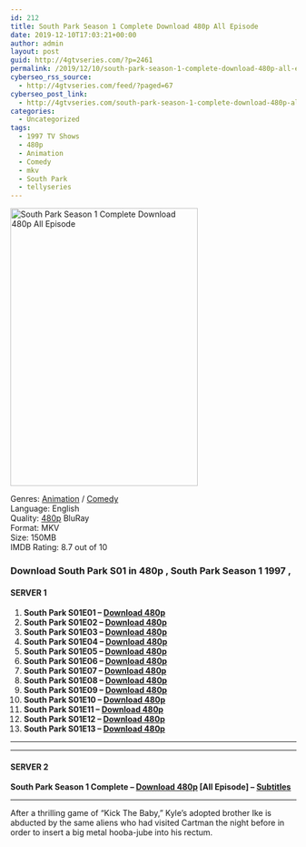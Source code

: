 ```yaml
---
id: 212
title: South Park Season 1 Complete Download 480p All Episode
date: 2019-12-10T17:03:21+00:00
author: admin
layout: post
guid: http://4gtvseries.com/?p=2461
permalink: /2019/12/10/south-park-season-1-complete-download-480p-all-episode/
cyberseo_rss_source:
  - http://4gtvseries.com/feed/?paged=67
cyberseo_post_link:
  - http://4gtvseries.com/south-park-season-1-complete-download-480p-all-episode/
categories:
  - Uncategorized
tags:
  - 1997 TV Shows
  - 480p
  - Animation
  - Comedy
  - mkv
  - South Park
  - tellyseries
---
```

<img loading="lazy" class="aligncenter" src="https://4.bp.blogspot.com/-avdtBTzzuJQ/Xe_ONozkktI/AAAAAAAAAbE/Uy43uTJbFqgOAyAKcrb6Pabh8kS_2vHIQCK4BGAYYCw/s1600/South%2BPark%2BSeason%2B1.jpg" alt="South Park Season 1 Complete Download 480p All Episode" width="330" height="488" />

Genres:&nbsp;<a href="http://4gtvseries.com/tag/animation/" data-wpel-link="internal">Animation</a> / <a href="http://4gtvseries.com/tag/comedy/" data-wpel-link="internal">Comedy</a>  
Language: English  
Quality:&nbsp;<a href="http://4gtvseries.com/tag/480p/" data-wpel-link="internal">480p</a> BluRay  
Format: MKV  
Size: 150MB  
IMDB Rating: 8.7 out of 10

### **Download South Park S01 in 480p , South Park Season 1 1997 ,&nbsp;**

#### <span><strong>SERVER 1</strong></span>

  1. **South Park S01E01 – <a href="http://slink.dl480p.xyz/GfD6zK" data-wpel-link="external" target="_blank" rel="nofollow external noopener noreferrer" class="wpel-icon-left"><i class="wpel-icon fa fa-download" aria-hidden="true"></i>Download 480p</a>**
  2. **South Park S01E02 – <a href="http://slink.dl480p.xyz/cw0zuBR" data-wpel-link="external" target="_blank" rel="nofollow external noopener noreferrer" class="wpel-icon-left"><i class="wpel-icon fa fa-download" aria-hidden="true"></i>Download 480p</a>**
  3. **South Park S01E03 – <a href="http://slink.dl480p.xyz/ekLOF" data-wpel-link="external" target="_blank" rel="nofollow external noopener noreferrer" class="wpel-icon-left"><i class="wpel-icon fa fa-download" aria-hidden="true"></i>Download 480p</a>**
  4. **South Park S01E04 – <a href="http://slink.dl480p.xyz/ekfs" data-wpel-link="external" target="_blank" rel="nofollow external noopener noreferrer" class="wpel-icon-left"><i class="wpel-icon fa fa-download" aria-hidden="true"></i>Download 480p</a>**
  5. **South Park S01E05 – <a href="http://slink.dl480p.xyz/kUhv" data-wpel-link="external" target="_blank" rel="nofollow external noopener noreferrer" class="wpel-icon-left"><i class="wpel-icon fa fa-download" aria-hidden="true"></i>Download 480p</a>**
  6. **South Park S01E06 – <a href="http://slink.dl480p.xyz/BnogWgtD" data-wpel-link="external" target="_blank" rel="nofollow external noopener noreferrer" class="wpel-icon-left"><i class="wpel-icon fa fa-download" aria-hidden="true"></i>Download 480p</a>**
  7. **South Park S01E07 – <a href="http://slink.dl480p.xyz/Jkw4f" data-wpel-link="external" target="_blank" rel="nofollow external noopener noreferrer" class="wpel-icon-left"><i class="wpel-icon fa fa-download" aria-hidden="true"></i>Download 480p</a>**
  8. **South Park S01E08 – <a href="http://slink.dl480p.xyz/wwrQ" data-wpel-link="external" target="_blank" rel="nofollow external noopener noreferrer" class="wpel-icon-left"><i class="wpel-icon fa fa-download" aria-hidden="true"></i>Download 480p</a>**
  9. **South Park S01E09 – <a href="http://slink.dl480p.xyz/X4Ge" data-wpel-link="external" target="_blank" rel="nofollow external noopener noreferrer" class="wpel-icon-left"><i class="wpel-icon fa fa-download" aria-hidden="true"></i>Download 480p</a>**
 10. **South Park S01E10 – <a href="http://slink.dl480p.xyz/Yinr" data-wpel-link="external" target="_blank" rel="nofollow external noopener noreferrer" class="wpel-icon-left"><i class="wpel-icon fa fa-download" aria-hidden="true"></i>Download 480p</a>**
 11. **South Park S01E11 – <a href="http://slink.dl480p.xyz/jAc0ao" data-wpel-link="external" target="_blank" rel="nofollow external noopener noreferrer" class="wpel-icon-left"><i class="wpel-icon fa fa-download" aria-hidden="true"></i>Download 480p</a>**
 12. **South Park S01E12 – <a href="http://slink.dl480p.xyz/uf4C" data-wpel-link="external" target="_blank" rel="nofollow external noopener noreferrer" class="wpel-icon-left"><i class="wpel-icon fa fa-download" aria-hidden="true"></i>Download 480p</a>**
 13. **South Park S01E13 – <a href="http://slink.dl480p.xyz/SwcFM2" data-wpel-link="external" target="_blank" rel="nofollow external noopener noreferrer" class="wpel-icon-left"><i class="wpel-icon fa fa-download" aria-hidden="true"></i>Download 480p</a>**

* * *

* * *

#### <span><strong>SERVER 2</strong></span>

**South Park Season 1 Complete – <a href="http://dl480p.xyz/2536/" data-wpel-link="external" target="_blank" rel="nofollow external noopener noreferrer" class="wpel-icon-left"><i class="wpel-icon fa fa-download" aria-hidden="true"></i>Download 480p</a> [All Episode] – <a href="https://subscene.com/subtitles/south-park-first-season" data-wpel-link="external" target="_blank" rel="nofollow external noopener noreferrer" class="wpel-icon-left"><i class="wpel-icon fa fa-download" aria-hidden="true"></i>Subtitles</a>**

* * *

After a thrilling game of “Kick The Baby,” Kyle’s adopted brother Ike is abducted by the same aliens who had visited Cartman the night before in order to insert a big metal hooba-jube into his rectum.

<div align="center">
</div>